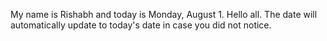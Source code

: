 My name is Rishabh and today is Monday, August 1. Hello all. The date will automatically update to today's date in case you did not notice.
